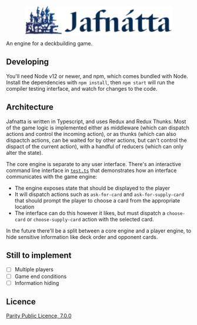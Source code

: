 <div align="center">
	<img src="etc/logo.svg" alt="Jafnatta" width="400">
</div>

An engine for a deckbuilding game.

## Developing

You'll need Node v12 or newer, and npm, which comes bundled with Node. Install the dependencies with `npm install`, then `npm start` will run the compiler testing interface, and watch for changes to the code.

## Architecture

Jafnatta is written in Typescript, and uses Redux and Redux Thunks. Most of the game logic is implemented either as middleware (which can dispatch actions and control the incoming action), or as thunks (which can also dispactch actions, can be waited for by other actions, but can't control the dispact of the current action), with a handful of reducers (which can only alter the state).

The core engine is separate to any user interface. There's an interactive command line interface in [`test.ts`](./test.ts) that demonstrates how an interface communicates with the game engine:

- The engine exposes state that should be displayed to the player
- It will dispatch actions such as `ask-for-card` and `ask-for-supply-card` that should prompt the player to choose a card from the appropriate location
- The interface can do this however it likes, but must dispatch a `choose-card` or `choose-supply-card` action with the selected card.

In the future there'll be a split between a core engine and a player engine, to hide sensitive information like deck order and opponent cards.

## Still to implement

- [ ] Multiple players
- [ ] Game end conditions
- [ ] Information hiding

## Licence

[Parity Public Licence, 7.0.0](licence.md)
